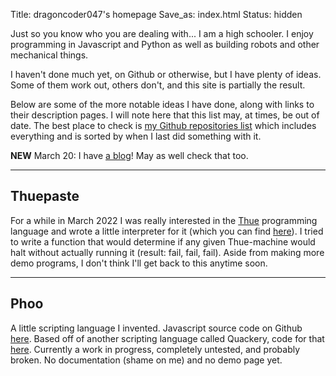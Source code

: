 Title: dragoncoder047's homepage
Save_as: index.html
Status: hidden

Just so you know who you are dealing with... I am a high schooler. I enjoy programming in Javascript and Python as well as building robots and other mechanical things.

I haven't done much yet, on Github or otherwise, but I have plenty of ideas. Some of them work out, others don't, and this site is partially the result.

Below are some of the more notable ideas I have done, along with links to their description pages. I will note here that this list may, at times, be out of date. The best place to check is [my Github repositories list](https://github.com/dragoncoder047?tab=repositories) which includes everything and is sorted by when I last did something with it.

**NEW** March 20: I have [a blog](/blog)! May as well check that too.

---

## Thuepaste

For a while in March 2022 I was really interested in the [Thue](https://en.wikipedia.org/wiki/Thue_(programming_language)) programming language and wrote a little interpreter for it (which you can find [here](/thuepaste/)). I tried to write a function that would determine if any given Thue-machine would halt without actually running it (result: fail, fail, fail). Aside from making more demo programs, I don't think I'll get back to this anytime soon.

---

## Phoo

A little scripting language I invented. Javascript source code on Github [here](https://github.com/dragoncoder047/phoo). Based off of another scripting language called Quackery, code for that [here](https://github.com/GordonCharlton/Quackery). Currently a work in progress, completely untested, and probably broken. No documentation (shame on me) and no demo page yet.

